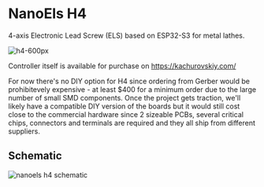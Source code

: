 # NanoEls H4

4-axis Electronic Lead Screw (ELS) based on ESP32-S3 for metal lathes.

![h4-600px](https://user-images.githubusercontent.com/517919/235074149-307f8b7f-a9d5-4ade-b29a-13809ba81e75.JPG)

Controller itself is available for purchase on https://kachurovskiy.com/

For now there's no DIY option for H4 since ordering from Gerber would be prohibitevely expensive - at least $400 for a minimum order due to the large number of small SMD components. Once the project gets traction, we'll likely have a compatible DIY version of the boards but it would still cost close to the commercial hardware since 2 sizeable PCBs, several critical chips, connectors and terminals are required and they all ship from different suppliers.

## Schematic

![nanoels h4 schematic](https://user-images.githubusercontent.com/517919/235243083-bcb5f049-8b22-48ac-9893-384d90eb027f.png)

